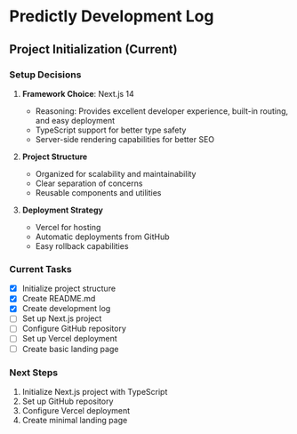 # Predictly Development Log

## Project Initialization (Current)

### Setup Decisions
1. **Framework Choice**: Next.js 14
   - Reasoning: Provides excellent developer experience, built-in routing, and easy deployment
   - TypeScript support for better type safety
   - Server-side rendering capabilities for better SEO

2. **Project Structure**
   - Organized for scalability and maintainability
   - Clear separation of concerns
   - Reusable components and utilities

3. **Deployment Strategy**
   - Vercel for hosting
   - Automatic deployments from GitHub
   - Easy rollback capabilities

### Current Tasks
- [x] Initialize project structure
- [x] Create README.md
- [x] Create development log
- [ ] Set up Next.js project
- [ ] Configure GitHub repository
- [ ] Set up Vercel deployment
- [ ] Create basic landing page

### Next Steps
1. Initialize Next.js project with TypeScript
2. Set up GitHub repository
3. Configure Vercel deployment
4. Create minimal landing page 